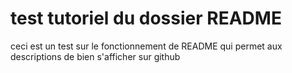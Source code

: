 # test tutoriel du dossier README
ceci est un test sur le fonctionnement de README qui permet aux descriptions de bien s'afficher sur github